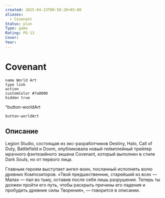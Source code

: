 ```yaml
---
created: 2025-04-23T00:50:28+03:00
aliases:
  - Covenant
Status: plan
Type: game
Rating: PG-13
Cover:
Year:
---
```


# Covenant



```button
name World Art
type link
action 
customColor #7a0000
hidden true
```
^button-worldArt



`button-worldArt`

## Описание

Legion Studio, состоящая из экс-разработчиков Destiny, Halo, Call of Duty, Battlefield и Doom, опубликовала новый геймплейный трейлер мрачного фэнтезийного экшена Covenant, который выполнен в стиле Dark Souls, но от первого лица.

Главным героем выступает ангел-воин, посланный исполнять волю древних Композиторов.
«Твой предшественник, старейший из всех — Малах — пал во тьму, оставив после себя лишь разрушения. Теперь ты должен пройти его путь, чтобы раскрыть причины его падения и пробудить древние силы Творения», — говорится в описании.
